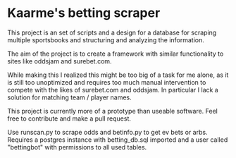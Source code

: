 # Kaarme's betting scraper 

This project is an set of scripts and a design for a database for scraping multiple sportsbooks and
structuring and analyzing the information.

The aim of the project is to create a framework with similar functionality to sites like oddsjam 
and surebet.com. 

While making this I realized this might be too big of 
a task for me alone, as it is still too unoptimized and requires too much manual intervention
to compete with the likes of surebet.com and oddsjam. In particular I lack a solution for matching 
team / player names. 

This project is currently more of a prototype than useable software.
Feel free to contribute and make a pull request.

Use runscan.py to scrape odds and betinfo.py to get ev bets or arbs. 
Requires a postgres instance with betting_db.sql imported and a user called "bettingbot" 
with permissions to all used tables.
